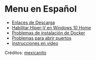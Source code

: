 # Menu en Español

* [Enlaces de Descarga](https://github.com/pi-node/instructions/wiki/(ES)-Enlaces-de-Descarga)
* [Habilitar Hiper-V en Windows 10 Home](https://github.com/pi-node/instructions/wiki/(ES)-Habilitar-HyperV-en-Windows-10-Home)
* [Problemas de instalación de Docker](https://github.com/pi-node/instructions/wiki/(ES)-Problemas-de-instalacion-de-Docker)
* [Problemas para abrir puertos](https://github.com/pi-node/instructions/wiki/(ES)-Problemas-para-abrir-puertos)
* [Instrucciones en vídeo](https://github.com/pi-node/instructions/wiki/(ES)-Instrucciones-en-video)

Créditos: [mexicanito](https://github.com/mexicanito)